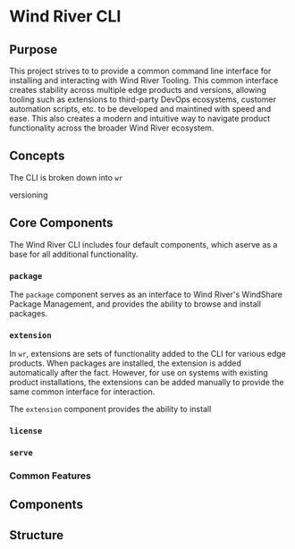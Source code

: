 # Wind River CLI

## Purpose

This project strives to to provide a common command line interface for installing and interacting with Wind River Tooling.  This common interface creates stability across multiple edge products and versions, allowing tooling such as extensions to third-party DevOps ecosystems, customer automation scripts, etc. to be developed and maintined with speed and ease. This also creates a modern and intuitive way to navigate product functionality across the broader Wind River ecosystem.

## Concepts

The CLI is broken down into 
`wr`


versioning

## Core Components

The Wind River CLI includes four default components, which aserve as a base for all additional functionality.

### `package`

The `package` component serves as an interface to Wind River's WindShare Package Management, and provides the ability to browse and install packages.

### `extension`

In `wr`, extensions are sets of functionality added to the CLI for various edge products.  When packages are installed, the extension is added automatically after the fact.  However, for use on systems with existing product installations, the extensions can be added manually to provide the same common interface for interaction.

The `extension` component provides the ability to install 

### `license`
### `serve`

### Common Features
## Components
## Structure

